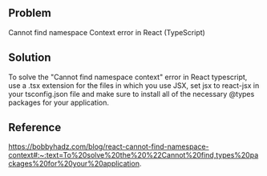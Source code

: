 ## Problem

Cannot find namespace Context error in React (TypeScript)

## Solution

To solve the "Cannot find namespace context" error in React typescript, use a .tsx extension for the files in which you use JSX, set jsx to react-jsx in your tsconfig.json file and make sure to install all of the necessary @types packages for your application.

## Reference

https://bobbyhadz.com/blog/react-cannot-find-namespace-context#:~:text=To%20solve%20the%20%22Cannot%20find,types%20packages%20for%20your%20application.
